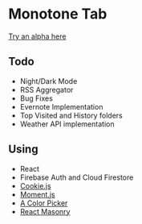 # Monotone Tab

[Try an alpha here](https://tsuna2221.github.io/Monotone-Tab/) 

## Todo

+ Night/Dark Mode
+ RSS Aggregator
+ Bug Fixes
+ Evernote Implementation
+ Top Visited and History folders
+ Weather API implementation

## Using

+ React
+ Firebase Auth and Cloud Firestore
+ [Cookie.js](https://github.com/js-cookie/js-cookie) 
+ [Moment.js](https://momentjs.com/)
+ [A Color Picker](https://narsenico.github.io/a-color-picker/)
+ [React Masonry](https://github.com/eiriklv/react-masonry-component)
